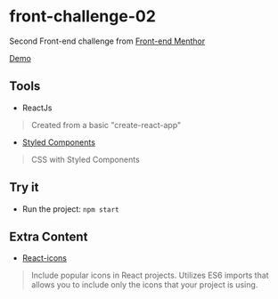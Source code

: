 # front-challenge-02

Second Front-end challenge from [Front-end Menthor](https://www.frontendmentor.io/)

[Demo](https://front-challenge-02.now.sh/)

## Tools

- ReactJs
> Created from a basic "create-react-app"
- [Styled Components](https://styled-components.com/)
> CSS with Styled Components

## Try it

- Run the project:
`npm start`


## Extra Content

- [React-icons](https://react-icons.netlify.com/#/)
> Include popular icons in React projects. Utilizes ES6 imports that allows you to include only the icons that your project is using.
